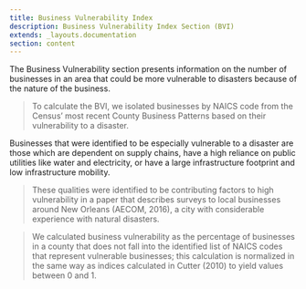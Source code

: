 ```yaml
---
title: Business Vulnerability Index
description: Business Vulnerability Index Section (BVI)
extends: _layouts.documentation
section: content
---
```


The Business Vulnerability section presents information on the number of businesses in an area that could be more vulnerable to disasters because of the nature of the business. 

> To calculate the BVI, we isolated businesses by NAICS code from the Census’ most recent County Business Patterns based on their vulnerability to a disaster.

Businesses that were identified to be especially vulnerable to a disaster are those which are dependent on supply chains, have a high reliance on public utilities like water and electricity, or have a large infrastructure footprint and low infrastructure mobility. 

> These qualities were identified to be contributing factors to high vulnerability in a paper that describes surveys to local businesses around New Orleans (AECOM, 2016), a city with considerable experience with natural disasters. 

> We calculated business vulnerability as the percentage of businesses in a county that does not fall into the identified list of NAICS codes that represent vulnerable businesses; this calculation is normalized in the same way as indices calculated in Cutter (2010) to yield values between 0 and 1. 
